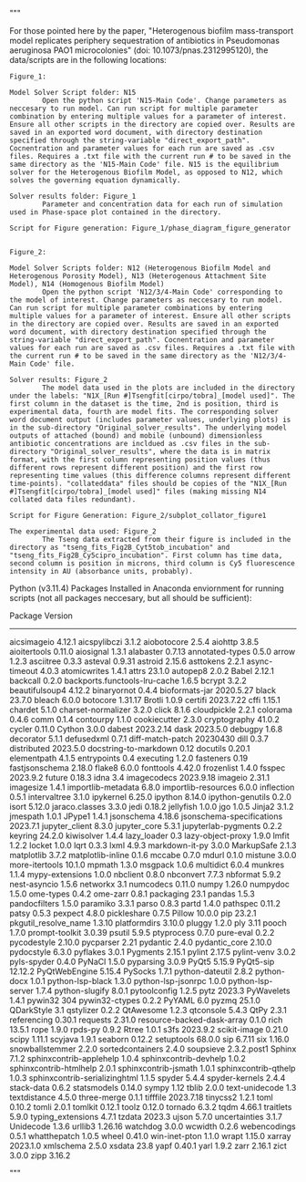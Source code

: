 """ 


For those pointed here by the paper, "Heterogenous biofilm mass-transport model replicates periphery sequestration of antibiotics in Pseudomonas aeruginosa
PAO1 microcolonies" (doi: 10.1073/pnas.2312995120), the data/scripts are in the following locations:

    Figure_1:
        
	Model Solver Script folder: N15 
            Open the python script 'N15-Main Code'. Change parameters as neccesary to run model. Can run script for multiple parameter combination by entering multiple values for a parameter of interest. Ensure all other scripts in the directory are copied over. Results are saved in an exported word document, with directory destination specified through the string-variable "direct_export_path". Cocnentration and parameter values for each run are saved as .csv files. Requires a .txt file with the current run # to be saved in the same directory as the 'N15-Main Code' file. N15 is the equilibrium solver for the Heterogenous Biofilm Model, as opposed to N12, which solves the governing equation dynamically.
        
	Solver results folder: Figure_1
            Parameter and concentration data for each run of simulation used in Phase-space plot contained in the directory.
        
	Script for Figure generation: Figure_1/phase_diagram_figure_generator


    Figure_2:
        
	Model Solver Scripts folder: N12 (Heterogenous Biofilm Model and Heterogenous Porosity Model), N13 (Heterogenous Attachment Site Model), N14 (Homogenous Biofilm Model)
            Open the python script 'N12/3/4-Main Code' corresponding to the model of interest. Change parameters as neccesary to run model. Can run script for multiple parameter combinations by entering multiple values for a parameter of interest. Ensure all other scripts in the directory are copied over. Results are saved in an exported word document, with directory destination specified through the string-variable "direct_export_path". Cocnentration and parameter values for each run are saved as .csv files. Requires a .txt file with the current run # to be saved in the same directory as the 'N12/3/4-Main Code' file.
        
	Solver results: Figure_2
            The model data used in the plots are included in the directory under the labels: "N1X_[Run #]Tsengfit[cirpo/tobra]_[model used]". The first column in the dataset is the time, 2nd is position, third is experimental data, fourth are model fits. The corresponding solver word document output (includes parameter values, underlying plots) is in the sub-directory "Original_solver_results". The underlying model outputs of attached (bound) and mobile (unbound) dimensionless antibiotic concentrations are incldued as .csv files in the sub-directory "Original_solver_results", where the data is in matrix format, with the first column representing position values (thus different rows represent different position) and the first row representing time values (this difference columns represent different time-points). "collateddata" files should be copies of the "N1X_[Run #]Tsengfit[cirpo/tobra]_[model used]" files (making missing N14 collated data files redundant). 
        
	Script for Figure Generation: Figure_2/subplot_collator_figure1
        
	The experimental data used: Figure_2
            The Tseng data extracted from their figure is included in the directory as "tseng_fits_Fig2B_Cyt5tob_incubation" and "tseng_fits_Fig2B_Cy5cipro_incubation". First column has time data, second column is position in microns, third column is Cy5 fluorescence intensity in AU (absorbance units, probably). 


Python (v3.11.4) Packages Installed in Anaconda enviornment for running scripts (not all packages neccesary, but all should be sufficient):

Package                       Version
----------------------------- -----------
aicsimageio                   4.12.1
aicspylibczi                  3.1.2
aiobotocore                   2.5.4
aiohttp                       3.8.5
aioitertools                  0.11.0
aiosignal                     1.3.1
alabaster                     0.7.13
annotated-types               0.5.0
arrow                         1.2.3
asciitree                     0.3.3
asteval                       0.9.31
astroid                       2.15.6
asttokens                     2.2.1
async-timeout                 4.0.3
atomicwrites                  1.4.1
attrs                         23.1.0
autopep8                      2.0.2
Babel                         2.12.1
backcall                      0.2.0
backports.functools-lru-cache 1.6.5
bcrypt                        3.2.2
beautifulsoup4                4.12.2
binaryornot                   0.4.4
bioformats-jar                2020.5.27
black                         23.7.0
bleach                        6.0.0
botocore                      1.31.17
Brotli                        1.0.9
certifi                       2023.7.22
cffi                          1.15.1
chardet                       5.1.0
charset-normalizer            3.2.0
click                         8.1.6
cloudpickle                   2.2.1
colorama                      0.4.6
comm                          0.1.4
contourpy                     1.1.0
cookiecutter                  2.3.0
cryptography                  41.0.2
cycler                        0.11.0
Cython                        3.0.0
dabest                        2023.2.14
dask                          2023.5.0
debugpy                       1.6.8
decorator                     5.1.1
defusedxml                    0.7.1
diff-match-patch              20230430
dill                          0.3.7
distributed                   2023.5.0
docstring-to-markdown         0.12
docutils                      0.20.1
elementpath                   4.1.5
entrypoints                   0.4
executing                     1.2.0
fasteners                     0.19
fastjsonschema                2.18.0
flake8                        6.0.0
fonttools                     4.42.0
frozenlist                    1.4.0
fsspec                        2023.9.2
future                        0.18.3
idna                          3.4
imagecodecs                   2023.9.18
imageio                       2.31.1
imagesize                     1.4.1
importlib-metadata            6.8.0
importlib-resources           6.0.0
inflection                    0.5.1
intervaltree                  3.1.0
ipykernel                     6.25.0
ipython                       8.14.0
ipython-genutils              0.2.0
isort                         5.12.0
jaraco.classes                3.3.0
jedi                          0.18.2
jellyfish                     1.0.0
jgo                           1.0.5
Jinja2                        3.1.2
jmespath                      1.0.1
JPype1                        1.4.1
jsonschema                    4.18.6
jsonschema-specifications     2023.7.1
jupyter_client                8.3.0
jupyter_core                  5.3.1
jupyterlab-pygments           0.2.2
keyring                       24.2.0
kiwisolver                    1.4.4
lazy_loader                   0.3
lazy-object-proxy             1.9.0
lmfit                         1.2.2
locket                        1.0.0
lqrt                          0.3.3
lxml                          4.9.3
markdown-it-py                3.0.0
MarkupSafe                    2.1.3
matplotlib                    3.7.2
matplotlib-inline             0.1.6
mccabe                        0.7.0
mdurl                         0.1.0
mistune                       3.0.0
more-itertools                10.1.0
mpmath                        1.3.0
msgpack                       1.0.6
multidict                     6.0.4
munkres                       1.1.4
mypy-extensions               1.0.0
nbclient                      0.8.0
nbconvert                     7.7.3
nbformat                      5.9.2
nest-asyncio                  1.5.6
networkx                      3.1
numcodecs                     0.11.0
numpy                         1.26.0
numpydoc                      1.5.0
ome-types                     0.4.2
ome-zarr                      0.8.1
packaging                     23.1
pandas                        1.5.3
pandocfilters                 1.5.0
paramiko                      3.3.1
parso                         0.8.3
partd                         1.4.0
pathspec                      0.11.2
patsy                         0.5.3
pexpect                       4.8.0
pickleshare                   0.7.5
Pillow                        10.0.0
pip                           23.2.1
pkgutil_resolve_name          1.3.10
platformdirs                  3.10.0
pluggy                        1.2.0
ply                           3.11
pooch                         1.7.0
prompt-toolkit                3.0.39
psutil                        5.9.5
ptyprocess                    0.7.0
pure-eval                     0.2.2
pycodestyle                   2.10.0
pycparser                     2.21
pydantic                      2.4.0
pydantic_core                 2.10.0
pydocstyle                    6.3.0
pyflakes                      3.0.1
Pygments                      2.15.1
pylint                        2.17.5
pylint-venv                   3.0.2
pyls-spyder                   0.4.0
PyNaCl                        1.5.0
pyparsing                     3.0.9
PyQt5                         5.15.9
PyQt5-sip                     12.12.2
PyQtWebEngine                 5.15.4
PySocks                       1.7.1
python-dateutil               2.8.2
python-docx                   1.0.1
python-lsp-black              1.3.0
python-lsp-jsonrpc            1.0.0
python-lsp-server             1.7.4
python-slugify                8.0.1
pytoolconfig                  1.2.5
pytz                          2023.3
PyWavelets                    1.4.1
pywin32                       304
pywin32-ctypes                0.2.2
PyYAML                        6.0
pyzmq                         25.1.0
QDarkStyle                    3.1
qstylizer                     0.2.2
QtAwesome                     1.2.3
qtconsole                     5.4.3
QtPy                          2.3.1
referencing                   0.30.1
requests                      2.31.0
resource-backed-dask-array    0.1.0
rich                          13.5.1
rope                          1.9.0
rpds-py                       0.9.2
Rtree                         1.0.1
s3fs                          2023.9.2
scikit-image                  0.21.0
scipy                         1.11.1
scyjava                       1.9.1
seaborn                       0.12.2
setuptools                    68.0.0
sip                           6.7.11
six                           1.16.0
snowballstemmer               2.2.0
sortedcontainers              2.4.0
soupsieve                     2.3.2.post1
Sphinx                        7.1.2
sphinxcontrib-applehelp       1.0.4
sphinxcontrib-devhelp         1.0.2
sphinxcontrib-htmlhelp        2.0.1
sphinxcontrib-jsmath          1.0.1
sphinxcontrib-qthelp          1.0.3
sphinxcontrib-serializinghtml 1.1.5
spyder                        5.4.4
spyder-kernels                2.4.4
stack-data                    0.6.2
statsmodels                   0.14.0
sympy                         1.12
tblib                         2.0.0
text-unidecode                1.3
textdistance                  4.5.0
three-merge                   0.1.1
tifffile                      2023.7.18
tinycss2                      1.2.1
toml                          0.10.2
tomli                         2.0.1
tomlkit                       0.12.1
toolz                         0.12.0
tornado                       6.3.2
tqdm                          4.66.1
traitlets                     5.9.0
typing_extensions             4.7.1
tzdata                        2023.3
ujson                         5.7.0
uncertainties                 3.1.7
Unidecode                     1.3.6
urllib3                       1.26.16
watchdog                      3.0.0
wcwidth                       0.2.6
webencodings                  0.5.1
whatthepatch                  1.0.5
wheel                         0.41.0
win-inet-pton                 1.1.0
wrapt                         1.15.0
xarray                        2023.1.0
xmlschema                     2.5.0
xsdata                        23.8
yapf                          0.40.1
yarl                          1.9.2
zarr                          2.16.1
zict                          3.0.0
zipp                          3.16.2

"""

